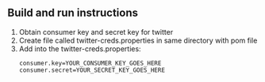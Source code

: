 ## Build and run instructions

1. Obtain consumer key and secret key for twitter
2. Create file called twitter-creds.properties in same directory with pom file
3. Add into the twitter-creds.properties:
    ```
    consumer.key=YOUR_CONSUMER_KEY_GOES_HERE
    consumer.secret=YOUR_SECRET_KEY_GOES_HERE
    ```

